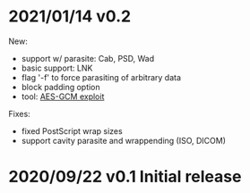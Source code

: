 # 2021/01/14 v0.2

New:
- support w/ parasite: Cab, PSD, Wad
- basic support: LNK
- flag '-f' to force parasiting of arbitrary data
- block padding option
- tool: [AES-GCM exploit](utils/gcm/README.md)

Fixes:
- fixed PostScript wrap sizes
- support cavity parasite and wrappending (ISO, DICOM)


# 2020/09/22 v0.1 Initial release
